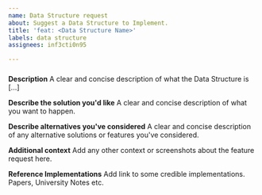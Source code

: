 ```yaml
---
name: Data Structure request
about: Suggest a Data Structure to Implement.
title: 'feat: <Data Structure Name>'
labels: data structure
assignees: inf3cti0n95

---
```


### <Data Structure Name>

**Description**
A clear and concise description of what the Data Structure is [...]

**Describe the solution you'd like**
A clear and concise description of what you want to happen.

**Describe alternatives you've considered**
A clear and concise description of any alternative solutions or features you've considered.

**Additional context**
Add any other context or screenshots about the feature request here.

**Reference Implementations**
Add link to some credible implementations. Papers, University Notes etc.
